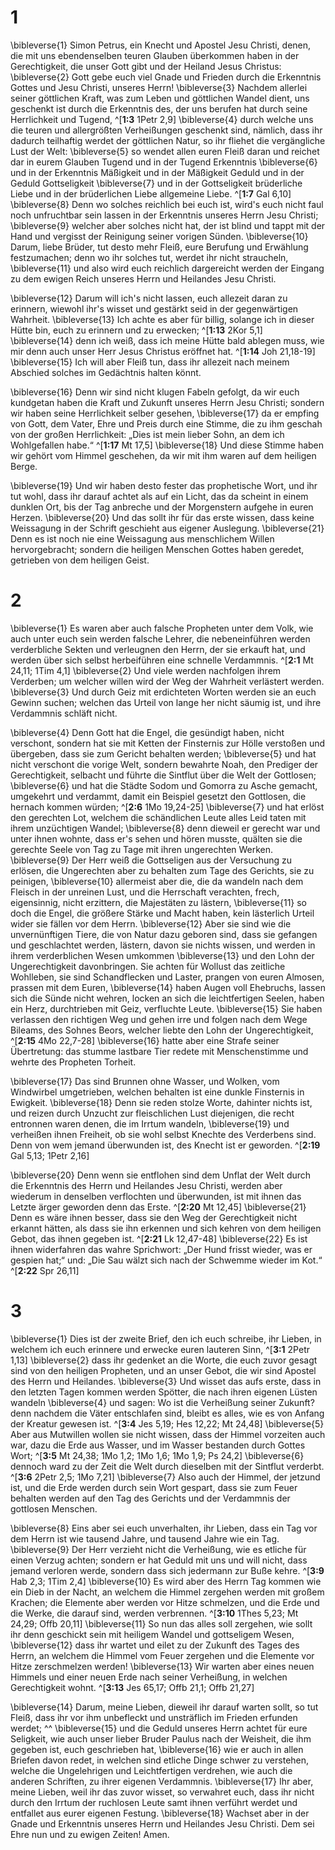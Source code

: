 # 1
\bibleverse{1} Simon Petrus, ein Knecht und Apostel Jesu Christi, denen, die mit uns ebendenselben teuren Glauben überkommen haben in der Gerechtigkeit, die unser Gott gibt und der Heiland Jesus Christus: \bibleverse{2} Gott gebe euch viel Gnade und Frieden durch die Erkenntnis Gottes und Jesu Christi, unseres Herrn! \bibleverse{3} Nachdem allerlei seiner göttlichen Kraft, was zum Leben und göttlichen Wandel dient, uns geschenkt ist durch die Erkenntnis des, der uns berufen hat durch seine Herrlichkeit und Tugend, ^[**1:3** 1Petr 2,9] \bibleverse{4} durch welche uns die teuren und allergrößten Verheißungen geschenkt sind, nämlich, dass ihr dadurch teilhaftig werdet der göttlichen Natur, so ihr fliehet die vergängliche Lust der Welt: \bibleverse{5} so wendet allen euren Fleiß daran und reichet dar in eurem Glauben Tugend und in der Tugend Erkenntnis \bibleverse{6} und in der Erkenntnis Mäßigkeit und in der Mäßigkeit Geduld und in der Geduld Gottseligkeit \bibleverse{7} und in der Gottseligkeit brüderliche Liebe und in der brüderlichen Liebe allgemeine Liebe. ^[**1:7** Gal 6,10] \bibleverse{8} Denn wo solches reichlich bei euch ist, wird's euch nicht faul noch unfruchtbar sein lassen in der Erkenntnis unseres Herrn Jesu Christi; \bibleverse{9} welcher aber solches nicht hat, der ist blind und tappt mit der Hand und vergisst der Reinigung seiner vorigen Sünden. \bibleverse{10} Darum, liebe Brüder, tut desto mehr Fleiß, eure Berufung und Erwählung festzumachen; denn wo ihr solches tut, werdet ihr nicht straucheln, \bibleverse{11} und also wird euch reichlich dargereicht werden der Eingang zu dem ewigen Reich unseres Herrn und Heilandes Jesu Christi. 

 

\bibleverse{12} Darum will ich's nicht lassen, euch allezeit daran zu erinnern, wiewohl ihr's wisset und gestärkt seid in der gegenwärtigen Wahrheit. \bibleverse{13} Ich achte es aber für billig, solange ich in dieser Hütte bin, euch zu erinnern und zu erwecken; ^[**1:13** 2Kor 5,1] \bibleverse{14} denn ich weiß, dass ich meine Hütte bald ablegen muss, wie mir denn auch unser Herr Jesus Christus eröffnet hat. ^[**1:14** Joh 21,18-19] \bibleverse{15} Ich will aber Fleiß tun, dass ihr allezeit nach meinem Abschied solches im Gedächtnis halten könnt. 

 

\bibleverse{16} Denn wir sind nicht klugen Fabeln gefolgt, da wir euch kundgetan haben die Kraft und Zukunft unseres Herrn Jesu Christi; sondern wir haben seine Herrlichkeit selber gesehen, \bibleverse{17} da er empfing von Gott, dem Vater, Ehre und Preis durch eine Stimme, die zu ihm geschah von der großen Herrlichkeit: „Dies ist mein lieber Sohn, an dem ich Wohlgefallen habe.“ ^[**1:17** Mt 17,5] \bibleverse{18} Und diese Stimme haben wir gehört vom Himmel geschehen, da wir mit ihm waren auf dem heiligen Berge. 



\bibleverse{19} Und wir haben desto fester das prophetische Wort, und ihr tut wohl, dass ihr darauf achtet als auf ein Licht, das da scheint in einem dunklen Ort, bis der Tag anbreche und der Morgenstern aufgehe in euren Herzen. \bibleverse{20} Und das sollt ihr für das erste wissen, dass keine Weissagung in der Schrift geschieht aus eigener Auslegung. \bibleverse{21} Denn es ist noch nie eine Weissagung aus menschlichem Willen hervorgebracht; sondern die heiligen Menschen Gottes haben geredet, getrieben von dem heiligen Geist.
# 2
\bibleverse{1} Es waren aber auch falsche Propheten unter dem Volk, wie auch unter euch sein werden falsche Lehrer, die nebeneinführen werden verderbliche Sekten und verleugnen den Herrn, der sie erkauft hat, und werden über sich selbst herbeiführen eine schnelle Verdammnis. ^[**2:1** Mt 24,11; 1Tim 4,1] \bibleverse{2} Und viele werden nachfolgen ihrem Verderben; um welcher willen wird der Weg der Wahrheit verlästert werden. \bibleverse{3} Und durch Geiz mit erdichteten Worten werden sie an euch Gewinn suchen; welchen das Urteil von lange her nicht säumig ist, und ihre Verdammnis schläft nicht. 



\bibleverse{4} Denn Gott hat die Engel, die gesündigt haben, nicht verschont, sondern hat sie mit Ketten der Finsternis zur Hölle verstoßen und übergeben, dass sie zum Gericht behalten werden; \bibleverse{5} und hat nicht verschont die vorige Welt, sondern bewahrte Noah, den Prediger der Gerechtigkeit, selbacht und führte die Sintflut über die Welt der Gottlosen; \bibleverse{6} und hat die Städte Sodom und Gomorra zu Asche gemacht, umgekehrt und verdammt, damit ein Beispiel gesetzt den Gottlosen, die hernach kommen würden; ^[**2:6** 1Mo 19,24-25] \bibleverse{7} und hat erlöst den gerechten Lot, welchem die schändlichen Leute alles Leid taten mit ihrem unzüchtigen Wandel; \bibleverse{8} denn dieweil er gerecht war und unter ihnen wohnte, dass er's sehen und hören musste, quälten sie die gerechte Seele von Tag zu Tage mit ihren ungerechten Werken. \bibleverse{9} Der Herr weiß die Gottseligen aus der Versuchung zu erlösen, die Ungerechten aber zu behalten zum Tage des Gerichts, sie zu peinigen, \bibleverse{10} allermeist aber die, die da wandeln nach dem Fleisch in der unreinen Lust, und die Herrschaft verachten, frech, eigensinnig, nicht erzittern, die Majestäten zu lästern, \bibleverse{11} so doch die Engel, die größere Stärke und Macht haben, kein lästerlich Urteil wider sie fällen vor dem Herrn. \bibleverse{12} Aber sie sind wie die unvernünftigen Tiere, die von Natur dazu geboren sind, dass sie gefangen und geschlachtet werden, lästern, davon sie nichts wissen, und werden in ihrem verderblichen Wesen umkommen \bibleverse{13} und den Lohn der Ungerechtigkeit davonbringen. Sie achten für Wollust das zeitliche Wohlleben, sie sind Schandflecken und Laster, prangen von euren Almosen, prassen mit dem Euren, \bibleverse{14} haben Augen voll Ehebruchs, lassen sich die Sünde nicht wehren, locken an sich die leichtfertigen Seelen, haben ein Herz, durchtrieben mit Geiz, verfluchte Leute. \bibleverse{15} Sie haben verlassen den richtigen Weg und gehen irre und folgen nach dem Wege Bileams, des Sohnes Beors, welcher liebte den Lohn der Ungerechtigkeit, ^[**2:15** 4Mo 22,7-28] \bibleverse{16} hatte aber eine Strafe seiner Übertretung: das stumme lastbare Tier redete mit Menschenstimme und wehrte des Propheten Torheit. 

 

\bibleverse{17} Das sind Brunnen ohne Wasser, und Wolken, vom Windwirbel umgetrieben, welchen behalten ist eine dunkle Finsternis in Ewigkeit. \bibleverse{18} Denn sie reden stolze Worte, dahinter nichts ist, und reizen durch Unzucht zur fleischlichen Lust diejenigen, die recht entronnen waren denen, die im Irrtum wandeln, \bibleverse{19} und verheißen ihnen Freiheit, ob sie wohl selbst Knechte des Verderbens sind. Denn von wem jemand überwunden ist, des Knecht ist er geworden. 
^[**2:19** Gal 5,13; 1Petr 2,16] 


\bibleverse{20} Denn wenn sie entflohen sind dem Unflat der Welt durch die Erkenntnis des Herrn und Heilandes Jesu Christi, werden aber wiederum in denselben verflochten und überwunden, ist mit ihnen das Letzte ärger geworden denn das Erste. ^[**2:20** Mt 12,45] \bibleverse{21} Denn es wäre ihnen besser, dass sie den Weg der Gerechtigkeit nicht erkannt hätten, als dass sie ihn erkennen und sich kehren von dem heiligen Gebot, das ihnen gegeben ist. ^[**2:21** Lk 12,47-48] \bibleverse{22} Es ist ihnen widerfahren das wahre Sprichwort: „Der Hund frisst wieder, was er gespien hat;“ und: „Die Sau wälzt sich nach der Schwemme wieder im Kot.“ ^[**2:22** Spr 26,11] 
   
# 3
\bibleverse{1} Dies ist der zweite Brief, den ich euch schreibe, ihr Lieben, in welchem ich euch erinnere und erwecke euren lauteren Sinn, ^[**3:1** 2Petr 1,13] \bibleverse{2} dass ihr gedenket an die Worte, die euch zuvor gesagt sind von den heiligen Propheten, und an unser Gebot, die wir sind Apostel des Herrn und Heilandes. \bibleverse{3} Und wisset das aufs erste, dass in den letzten Tagen kommen werden Spötter, die nach ihren eigenen Lüsten wandeln \bibleverse{4} und sagen: Wo ist die Verheißung seiner Zukunft? denn nachdem die Väter entschlafen sind, bleibt es alles, wie es von Anfang der Kreatur gewesen ist. ^[**3:4** Jes 5,19; Hes 12,22; Mt 24,48] \bibleverse{5} Aber aus Mutwillen wollen sie nicht wissen, dass der Himmel vorzeiten auch war, dazu die Erde aus Wasser, und im Wasser bestanden durch Gottes Wort; ^[**3:5** Mt 24,38; 1Mo 1,2; 1Mo 1,6; 1Mo 1,9; Ps 24,2] \bibleverse{6} dennoch ward zu der Zeit die Welt durch dieselben mit der Sintflut verderbt. ^[**3:6** 2Petr 2,5; 1Mo 7,21] \bibleverse{7} Also auch der Himmel, der jetzund ist, und die Erde werden durch sein Wort gespart, dass sie zum Feuer behalten werden auf den Tag des Gerichts und der Verdammnis der gottlosen Menschen. 

   

\bibleverse{8} Eins aber sei euch unverhalten, ihr Lieben, dass ein Tag vor dem Herrn ist wie tausend Jahre, und tausend Jahre wie ein Tag. \bibleverse{9} Der Herr verzieht nicht die Verheißung, wie es etliche für einen Verzug achten; sondern er hat Geduld mit uns und will nicht, dass jemand verloren werde, sondern dass sich jedermann zur Buße kehre. ^[**3:9** Hab 2,3; 1Tim 2,4] \bibleverse{10} Es wird aber des Herrn Tag kommen wie ein Dieb in der Nacht, an welchem die Himmel zergehen werden mit großem Krachen; die Elemente aber werden vor Hitze schmelzen, und die Erde und die Werke, die darauf sind, werden verbrennen. ^[**3:10** 1Thes 5,23; Mt 24,29; Offb 20,11] \bibleverse{11} So nun das alles soll zergehen, wie sollt ihr denn geschickt sein mit heiligem Wandel und gottseligem Wesen, \bibleverse{12} dass ihr wartet und eilet zu der Zukunft des Tages des Herrn, an welchem die Himmel vom Feuer zergehen und die Elemente vor Hitze zerschmelzen werden! \bibleverse{13} Wir warten aber eines neuen Himmels und einer neuen Erde nach seiner Verheißung, in welchen Gerechtigkeit wohnt. 
^[**3:13** Jes 65,17; Offb 21,1; Offb 21,27] 
  

\bibleverse{14} Darum, meine Lieben, dieweil ihr darauf warten sollt, so tut Fleiß, dass ihr vor ihm unbefleckt und unsträflich im Frieden erfunden werdet; ^^ \bibleverse{15} und die Geduld unseres Herrn achtet für eure Seligkeit, wie auch unser lieber Bruder Paulus nach der Weisheit, die ihm gegeben ist, euch geschrieben hat, \bibleverse{16} wie er auch in allen Briefen davon redet, in welchen sind etliche Dinge schwer zu verstehen, welche die Ungelehrigen und Leichtfertigen verdrehen, wie auch die anderen Schriften, zu ihrer eigenen Verdammnis. \bibleverse{17} Ihr aber, meine Lieben, weil ihr das zuvor wisset, so verwahret euch, dass ihr nicht durch den Irrtum der ruchlosen Leute samt ihnen verführt werdet und entfallet aus eurer eigenen Festung. \bibleverse{18} Wachset aber in der Gnade und Erkenntnis unseres Herrn und Heilandes Jesu Christi. Dem sei Ehre nun und zu ewigen Zeiten! Amen.